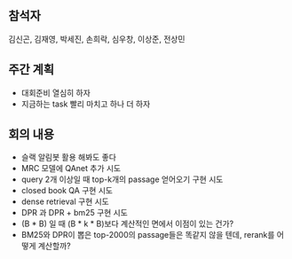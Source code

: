 ## 참석자   
김신곤, 김재영, 박세진, 손희락, 심우창, 이상준, 전상민  

## 주간 계획
- 대회준비 열심히 하자
- 지금하는 task 빨리 마치고 하나 더 하자

## 회의 내용
- 슬랙 알림봇 활용 해봐도 좋다
- MRC 모델에 QAnet 추가 시도
- query 2개 이상일 때 top-k개의 passage 얻어오기 구현 시도
- closed book QA 구현 시도
- dense retrieval 구현 시도
- DPR 과 DPR + bm25 구현 시도
- (B * B) 일 때 (B * k * B)보다 계산적인 면에서 이점이 있는 건가?
- BM25와 DPR이 뽑은 top-2000의 passage들은 똑같지 않을 텐데, rerank를 어떻게 계산할까?
